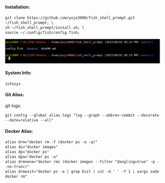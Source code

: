 #### Installation:
```
git clone https://github.com/yojo3000/fish_shell_prompt.git ~/fish_shell_prompt; \
sh ~/fish_shell_prompt/install.sh; \
source ~/.config/fish/config.fish;
```

![](images/demo.png)

#### System Info:
```
infosys
```

#### Git Alias:
git logs:
```
git config --global alias.logs "log --graph --abbrev-commit --decorate --date=relative --all"
```

#### Docker Alias:
```
alias drm="docker rm -f (docker ps -a -q)"
alias di="docker images"
alias dp="docker ps"
alias dpa="docker ps -a"
alias drmnone="docker rmi (docker images --filter "dangling=true" -q --no-trunc)"
alias drmexit="docker ps -a | grep Exit | cut -d ' ' -f 1 | xargs sudo docker rm"
```
